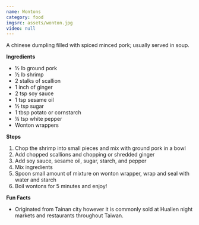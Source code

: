 ```yaml
---
name: Wontons
category: food
imgsrc: assets/wonton.jpg
video: null
---
```


A chinese dumpling filled with spiced minced pork; usually served in soup. 

**Ingredients**
- ½ lb ground pork
- ½ lb shrimp
- 2 stalks of scallion
- 1 inch of ginger
- 2 tsp soy sauce
- 1 tsp sesame oil
- ½ tsp sugar
- 1 tbsp potato or cornstarch
- ¼ tsp white pepper
- Wonton wrappers

**Steps**
1. Chop the shrimp into small pieces and mix with ground pork in a bowl
2. Add chopped scallions and chopping or shredded ginger
3. Add soy sauce, sesame oil, sugar, starch, and pepper
4. Mix ingredients
5. Spoon small amount of mixture on wonton wrapper, wrap and seal with water and starch
6. Boil wontons for 5 minutes and enjoy!

**Fun Facts**
- Originated from Tainan city however it is commonly sold at Hualien night markets and restaurants throughout Taiwan.  
